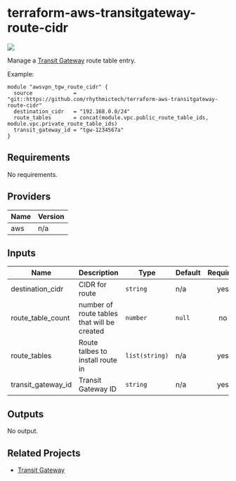 # terraform-aws-transitgateway-route-cidr
[![](https://github.com/rhythmictech/terraform-aws-transitgateway-route-cidr/workflows/check/badge.svg)](https://github.com/rhythmictech/terraform-aws-transitgateway-route-cidr/actions)

Manage a [Transit Gateway](https://docs.aws.amazon.com/vpc/latest/tgw/what-is-transit-gateway.html) route table entry.

Example:

```
module "awsvpn_tgw_route_cidr" {
  source             = "git::https://github.com/rhythmictech/terraform-aws-transitgateway-route-cidr"
  destination_cidr   = "192.168.0.0/24"
  route_tables       = concat(module.vpc.public_route_table_ids, module.vpc.private_route_table_ids)
  transit_gateway_id = "tgw-1234567a"
}
```

<!-- BEGINNING OF PRE-COMMIT-TERRAFORM DOCS HOOK -->
## Requirements

No requirements.

## Providers

| Name | Version |
|------|---------|
| aws | n/a |

## Inputs

| Name | Description | Type | Default | Required |
|------|-------------|------|---------|:--------:|
| destination\_cidr | CIDR for route | `string` | n/a | yes |
| route\_table\_count | number of route tables that will be created | `number` | `null` | no |
| route\_tables | Route talbes to install route in | `list(string)` | n/a | yes |
| transit\_gateway\_id | Transit Gateway ID | `string` | n/a | yes |

## Outputs

No output.

<!-- END OF PRE-COMMIT-TERRAFORM DOCS HOOK -->

## Related Projects
* [Transit Gateway](https://github.com/rhythmictech/terraform-aws-transitgateway)
